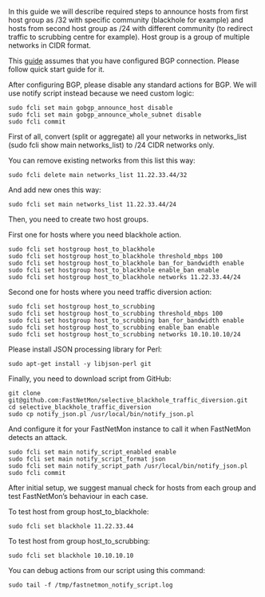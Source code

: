 In this guide we will describe required steps to announce hosts from first host group as /32 with specific community (blackhole for example) and hosts from second host group as /24 with different community (to redirect traffic to scrubbing centre for example). Host group is a group of multiple networks in CIDR format.

This [guide](https://fastnetmon.com/docs-fnm-advanced/selective-bgp-blackhole-or-traffic-diversion-in-fastnetmon-advanced/) assumes that you have configured BGP connection. Please follow quick start guide for it.

After configuring BGP, please disable any standard actions for BGP. We will use notify script instead because we need custom logic:
```
sudo fcli set main gobgp_announce_host disable
sudo fcli set main gobgp_announce_whole_subnet disable
sudo fcli commit
```

First of all, convert (split or aggregate) all your networks in networks_list (sudo fcli show main networks_list) to /24 CIDR networks only.

You can remove existing networks from this list this way:
```
sudo fcli delete main networks_list 11.22.33.44/32
```

And add new ones this way:
```
sudo fcli set main networks_list 11.22.33.44/24
```

Then, you need to create two host groups.

First one for hosts where you need blackhole action.
```
sudo fcli set hostgroup host_to_blackhole
sudo fcli set hostgroup host_to_blackhole threshold_mbps 100
sudo fcli set hostgroup host_to_blackhole ban_for_bandwidth enable
sudo fcli set hostgroup host_to_blackhole enable_ban enable
sudo fcli set hostgroup host_to_blackhole networks 11.22.33.44/24
```

Second one for hosts where you need traffic diversion action:
```
sudo fcli set hostgroup host_to_scrubbing
sudo fcli set hostgroup host_to_scrubbing threshold_mbps 100
sudo fcli set hostgroup host_to_scrubbing ban_for_bandwidth enable
sudo fcli set hostgroup host_to_scrubbing enable_ban enable
sudo fcli set hostgroup host_to_scrubbing networks 10.10.10.10/24
```

Please install JSON processing library for Perl:
```
sudo apt-get install -y libjson-perl git 
```

Finally, you need to download script from GitHub:
```
git clone git@github.com:FastNetMon/selective_blackhole_traffic_diversion.git
cd selective_blackhole_traffic_diversion
sudo cp notify_json.pl /usr/local/bin/notify_json.pl
```

And configure it for your FastNetMon instance to call it when FastNetMon detects an attack.
```
sudo fcli set main notify_script_enabled enable
sudo fcli set main notify_script_format json
sudo fcli set main notify_script_path /usr/local/bin/notify_json.pl
sudo fcli commit
```

After initial setup, we suggest manual check for hosts from each group and test FastNetMon’s behaviour in each case.

To test host from group host_to_blackhole:
```
sudo fcli set blackhole 11.22.33.44
```

To test host from group host_to_scrubbing:
```
sudo fcli set blackhole 10.10.10.10
```

You can debug actions from our script using this command:
```
sudo tail -f /tmp/fastnetmon_notify_script.log
```
